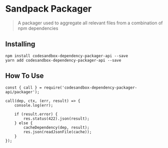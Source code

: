 # Sandpack Packager

> A packager used to aggregate all relevant files from a combination of npm dependencies

## Installing

```
npm install codesandbox-dependency-packager-api --save
yarn add codesandbox-dependency-packager-api --save
```

## How To Use
```
const { call } = require('codesandbox-dependency-packager-api/packager');

call(dep, ctx, (err, result) => {
    console.log(err);

    if (result.error) {
        res.status(422).json(result);
    } else {
        cacheDependency(dep, result);
        res.json(readJsonFile(cache));
    }
});
```